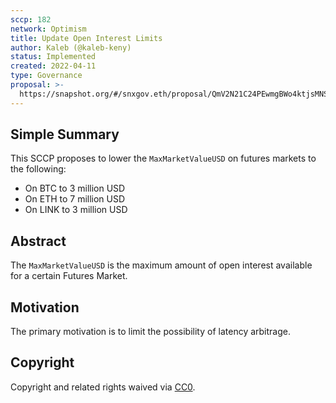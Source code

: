 ```yaml
---
sccp: 182
network: Optimism
title: Update Open Interest Limits
author: Kaleb (@kaleb-keny)
status: Implemented
created: 2022-04-11
type: Governance
proposal: >-
  https://snapshot.org/#/snxgov.eth/proposal/QmV2N21C24PEwmgBWo4ktjsMNSQdSbTHzTTYraEBgCpcHB
---
```


## Simple Summary

<!--"If you can't explain it simply, you don't understand it well enough." Provide a simplified and layman-accessible explanation of the SCCP.-->

This SCCP proposes to lower the `MaxMarketValueUSD` on futures markets to the following:

- On BTC to 3 million USD 
- On ETH to 7 million USD 
- On LINK to 3 million USD 

## Abstract

<!--A short (~200 word) description of the variable change proposed.-->

The `MaxMarketValueUSD` is the maximum amount of open interest available for a certain Futures Market.

## Motivation

<!--The motivation is critical for SCCPs that want to update variables within Synthetix. It should clearly explain why the existing variable is not incentive aligned. SCCP submissions without sufficient motivation may be rejected outright.-->

The primary motivation is to limit the possibility of latency arbitrage. 

## Copyright

Copyright and related rights waived via [CC0](https://creativecommons.org/publicdomain/zero/1.0/).